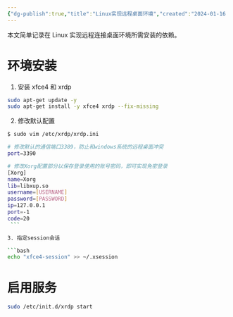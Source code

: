 ```yaml
---
{"dg-publish":true,"title":"Linux实现远程桌面环境","created":"2024-01-16 15:16","updated":"2024-01-29 15:00","tags":["ubuntu","tool"],"permalink":"/1-Engineering Wiki/Linux实现远程桌面环境/","dgPassFrontmatter":true,"noteIcon":"1"}
---
```



本文简单记录在 Linux 实现远程连接桌面环境所需安装的依赖。

# 环境安装

1. 安装 xfce4 和 xrdp

  ```bash
  sudo apt-get update -y
  sudo apt-get install -y xfce4 xrdp --fix-missing
  ```

2. 修改默认配置

  ```bash
  $ sudo vim /etc/xrdp/xrdp.ini

  # 修改默认的通信端口3389，防止和windows系统的远程桌面冲突
  port=3390

  # 修改Xorg配置部分以保存登录使用的账号密码，即可实现免密登录
  [Xorg]
  name=Xorg
  lib=libxup.so
  username=[USERNAME]
  password=[PASSWORD]
  ip=127.0.0.1
  port=-1
  code=20
  ```

3. 指定session会话

  ```bash
  echo "xfce4-session" >> ~/.xsession
  ```

# 启用服务

```bash
sudo /etc/init.d/xrdp start
```
